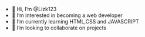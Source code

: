 - 👋 Hi, I’m @Lizk123
- 👀 I’m interested in becoming a web developer
- 🌱 I’m currently learning HTML,CSS and JAVASCRIPT
- 💞️ I’m looking to collaborate on projects


<!---
Lizk123/Lizk123 is a ✨ special ✨ repository because its `README.md` (this file) appears on your GitHub profile.
You can click the Preview link to take a look at your changes.
--->
